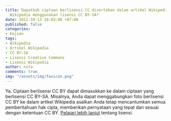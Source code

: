 ```yaml
---
title: Dapatkah ciptaan berlisensi CC disertakan dalam artikel Wikipedia, meskipun
  Wikipedia menggunakan lisensi CC BY-SA?
date: 2011-10-13 18:03:00 +07:00
published: false
categories:
- Kajian
tags:
- Wikipedia
- Artikel Wikipedia
- CC BY-SA
- Lisensi Creative Commons
- Lisensi Wikipedia
author: nita
comments: true
img: "/assets/img/favicon.png"
---
```


Ya. Ciptaan berlisensi CC BY dapat dimasukkan ke dalam ciptaan yang berlisensi CC BY-SA. Misalnya, Anda dapat menggabungkan foto berlisensi CC BY ke dalam artikel Wikipedia asalkan Anda tetap mencantumkan semua pemberitahuan hak cipta, memberikan pernyataan yang tepat dan sesuai dengan ketentuan CC BY. [Pelajari lebih lanjut](http://creativecommons.or.id/lisensi-cc-bahasa-indonesia/) tentang lisensi.
